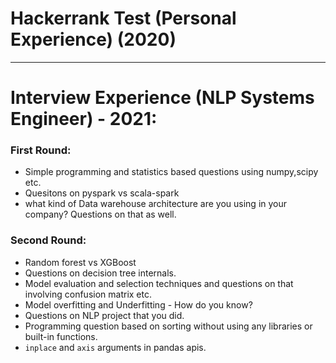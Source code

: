 Hackerrank Test (Personal Experience) (2020) 
===========================================
______________________________________________________________________________________________

# Interview Experience (NLP Systems Engineer) - 2021:  
### First Round:  
+ Simple programming and statistics based questions using numpy,scipy etc.  
+ Quesitons on pyspark vs scala-spark
+ what kind of Data warehouse architecture are you using in your company? Questions on that as well.  

### Second Round:  
+ Random forest vs XGBoost
+ Questions on decision tree internals.  
+ Model evaluation and selection techniques and questions on that involving confusion matrix etc.  
+ Model overfitting and Underfitting - How do you know?  
+ Questions on NLP project that you did.  
+ Programming question based on sorting without using any libraries or built-in functions.  
+ `inplace` and `axis` arguments in pandas apis.  
